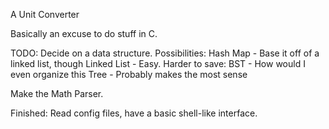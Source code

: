 A Unit Converter

Basically an excuse to do stuff in C.

TODO:
Decide on a data structure.
Possibilities:
Hash Map        - Base it off of a linked list, though
Linked List     - Easy.
Harder to save:
BST             - How would I even organize this
Tree            - Probably makes the most sense

Make the Math Parser.

Finished:
Read config files, have a basic shell-like interface.
